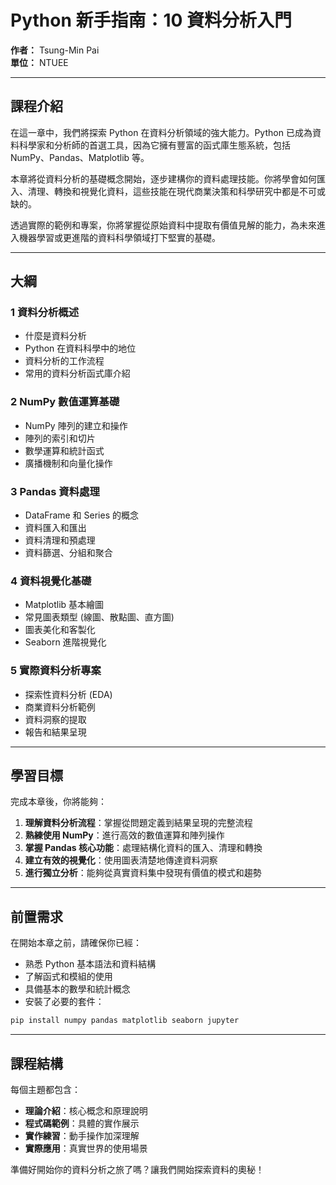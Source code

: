 # Python 新手指南：10 資料分析入門

**作者：** Tsung-Min Pai  
**單位：** NTUEE

---

## 課程介紹

在這一章中，我們將探索 Python 在資料分析領域的強大能力。Python 已成為資料科學家和分析師的首選工具，因為它擁有豐富的函式庫生態系統，包括 NumPy、Pandas、Matplotlib 等。

本章將從資料分析的基礎概念開始，逐步建構你的資料處理技能。你將學會如何匯入、清理、轉換和視覺化資料，這些技能在現代商業決策和科學研究中都是不可或缺的。

透過實際的範例和專案，你將掌握從原始資料中提取有價值見解的能力，為未來進入機器學習或更進階的資料科學領域打下堅實的基礎。

---

## 大綱

### 1 資料分析概述

- 什麼是資料分析
- Python 在資料科學中的地位
- 資料分析的工作流程
- 常用的資料分析函式庫介紹

### 2 NumPy 數值運算基礎

- NumPy 陣列的建立和操作
- 陣列的索引和切片
- 數學運算和統計函式
- 廣播機制和向量化操作

### 3 Pandas 資料處理

- DataFrame 和 Series 的概念
- 資料匯入和匯出
- 資料清理和預處理
- 資料篩選、分組和聚合

### 4 資料視覺化基礎

- Matplotlib 基本繪圖
- 常見圖表類型 (線圖、散點圖、直方圖)
- 圖表美化和客製化
- Seaborn 進階視覺化

### 5 實際資料分析專案

- 探索性資料分析 (EDA)
- 商業資料分析範例
- 資料洞察的提取
- 報告和結果呈現

---

## 學習目標

完成本章後，你將能夠：

1. **理解資料分析流程**：掌握從問題定義到結果呈現的完整流程
2. **熟練使用 NumPy**：進行高效的數值運算和陣列操作
3. **掌握 Pandas 核心功能**：處理結構化資料的匯入、清理和轉換
4. **建立有效的視覺化**：使用圖表清楚地傳達資料洞察
5. **進行獨立分析**：能夠從真實資料集中發現有價值的模式和趨勢

---

## 前置需求

在開始本章之前，請確保你已經：

- 熟悉 Python 基本語法和資料結構
- 了解函式和模組的使用
- 具備基本的數學和統計概念
- 安裝了必要的套件：

```bash
pip install numpy pandas matplotlib seaborn jupyter
```

---

## 課程結構

每個主題都包含：

- **理論介紹**：核心概念和原理說明
- **程式碼範例**：具體的實作展示
- **實作練習**：動手操作加深理解
- **實際應用**：真實世界的使用場景

準備好開始你的資料分析之旅了嗎？讓我們開始探索資料的奧秘！
